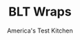 ---
layout: ../../layouts/MarkdownPostLayout.astro
title: BLT Wraps
author: America's Test Kitchen
pubDate: 2023-03-15
description: "This classic sandwich works perfectly as a quick and easy wrap."
image_url: https://res.cloudinary.com/hksqkdlah/image/upload/ar_1:1,c_fill,dpr_2.0,f_auto,fl_lossy.progressive.strip_profile,g_faces:auto,q_auto:low,w_344/10196_sfs-blt-wrap-01
tags: ["Main Courses","American","Weeknight","Sandwiches","30-Minute Suppers"]
calories: 2530
protein: 16
carbohydrates: 31
fats: 
fiber: 4
ingredients: ["12 ounces thick-cut, bacon","1/4 cup, mayonnaise","1 tablespoon, Dijon mustard","2 , romaine lettuce hearts (12 ounces), leaves trimmed to 8 inches long","1 pint, cherry tomatoes, halved","4 (10-inch), flour tortillas"]
serves: 4
time: "30 minutes"
instructions: ["Place half of bacon on paper towel–lined plate. Top with paper towels and repeat with remaining bacon. Microwave until crispy, 7 to 9 minutes.","Whisk mayonnaise and mustard together in large bowl until combined. Add lettuce and tomatoes and toss to coat evenly with dressing. Lay ­tortillas on counter and divide lettuce, tomatoes, and bacon among ­tortillas. Roll tightly and serve."]
nutrition: ["656 mg Potassium","277 mg Phosphorus","123 mg Calcium","3 mg Iron","43 mg Magnesium","1064 mg Sodium","1 mg Zinc","49 g Fat","6 mg Niacin (B3)","19 g Monounsaturated","13 g Polyunsaturated","15 mg Vitamin C","61 mg Cholesterol","13 g Saturated","4 g Fiber","49 µg Folic acid","138 µg Folate (food)","5 g Sugars","96 µg Vitamin K","219 g Water","31 g Carbs","221 µg Folate equivalent (total)","16 g Protein","1 mg Vitamin E","417 µg Vitamin A","632 kcal Energy","2530 calories"]
notes: "The test kitchens winning brand of bacon is Farmland Hickory Smoked."
---
